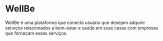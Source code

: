# WellBe
WellBe é uma plataforma que conecta  usuário que desejam adquirir serviços relacionados a bem-estar e saúde em suas casas com empresas que forneçam esses serviços.
